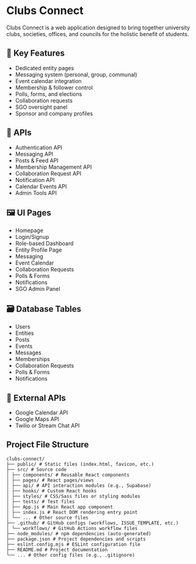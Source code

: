 # Clubs Connect

Clubs Connect is a web application designed to bring together university clubs, societies, offices, and councils for the holistic benefit of students.

## 🌟 Key Features

- Dedicated entity pages
- Messaging system (personal, group, communal)
- Event calendar integration
- Membership & follower control
- Polls, forms, and elections
- Collaboration requests
- SGO oversight panel
- Sponsor and company profiles

## 🧠 APIs

- Authentication API
- Messaging API
- Posts & Feed API
- Membership Management API
- Collaboration Request API
- Notification API
- Calendar Events API
- Admin Tools API

## 🖼️ UI Pages

- Homepage
- Login/Signup
- Role-based Dashboard
- Entity Profile Page
- Messaging
- Event Calendar
- Collaboration Requests
- Polls & Forms
- Notifications
- SGO Admin Panel

## 🗃️ Database Tables

- Users
- Entities
- Posts
- Events
- Messages
- Memberships
- Collaboration Requests
- Polls & Forms
- Notifications

## 🔗 External APIs

- Google Calendar API
- Google Maps API
- Twilio or Stream Chat API

## Project File Structure

```
clubs-connect/
├── public/ # Static files (index.html, favicon, etc.)
├── src/ # Source code
│ ├── components/ # Reusable React components
│ ├── pages/ # React pages/views
│ ├── api/ # API interaction modules (e.g., Supabase)
│ ├── hooks/ # Custom React hooks
│ ├── styles/ # CSS/Sass files or styling modules
│ ├── tests/ # Test files
│ ├── App.js # Main React app component
│ ├── index.js # React DOM rendering entry point
│ └── ... # Other source files
├── .github/ # GitHub configs (workflows, ISSUE_TEMPLATE, etc.)
│ └── workflows/ # GitHub Actions workflow files
├── node_modules/ # npm dependencies (auto-generated)
├── package.json # Project dependencies and scripts
├── eslint.config.mjs # ESLint configuration file
├── README.md # Project documentation
└── ... # Other config files (e.g., .gitignore)
```
